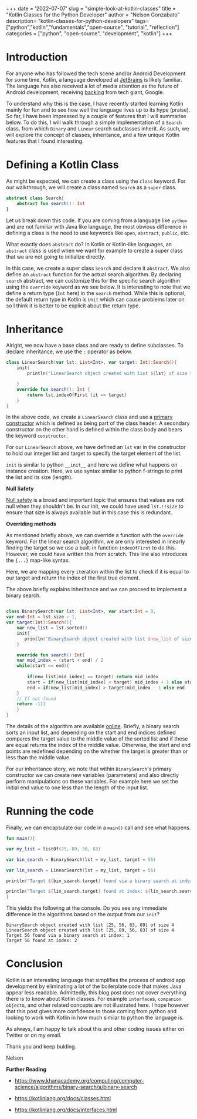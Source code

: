 +++
date = '2022-07-07'
slug = "simple-look-at-kotlin-classes"
title = "Kotlin Classes for the Python Developer"
author = "Nelson Gonzabato"
description= "kotlin-classes-for-python-developers"
tags=["python","kotlin","fundamentals","open-source", "tutorial",
"reflection"]
categories = ["python", "open-source", "development", "kotlin"]
+++

# Introduction 

For anyone who has followed the tech scene and/or Android Development for some time, Kotlin, a language developed at [JetBrains](https://kotlinlang.org/docs/faq.html) is likely familiar. The language has also received a lot of media attention as the future of Android development, receiving [backing](https://insights.dice.com/2019/05/09/google-koltin-java-android/) from tech giant, Google. 

To understand why this is the case, I have recently started learning Kotlin mainly for fun and to see how well the language lives up to its hype (praise). So far, I have been impressed by a couple of features that I will summarise below. To do this, I will walk through a simple implementation of a `Search` class, from which `Binary` and `Linear` search subclasses inherit. As such, we will explore the concept of classes, inheritance, and a few unique Kotlin features that I found interesting.

# Defining a Kotlin Class 

As might be expected, we can create a class using the `class` keyword. For our walkthrough, we will create a class named `Search` as a `super` class. 


```kotlin 
abstract class Search{
    abstract fun search(): Int 
}

```

Let us break down this code. If you are coming from a language like `python` and are not familiar with Java like language, the most obvious difference in defining a class is the need to use keywords like `open`, `abstract`, `public`, etc. 

What exactly does `abstract` do? In Kotlin or Kotlin-like languages, an `abstract` class is used when we want for example to create a super class that we are not going to initialize directly. 

In this case, we create a super class `Search` and declare it `abstract`. We also define an `abstract` function for the actual search algorithm. By declaring `search` abstract, we can customize this for the specific search algorithm using the `override` keyword as we see below. It is interesting to note that we define a return type (`Int` here) in the `search` method. While this is optional, the default return type in Kotlin is `Unit` which can cause problems later on so I think it is better to be explicit about the return type.  


# Inheritance 

Alright, we now have a base class and are ready to define subclasses. To declare inheritance, we use the `:` operator as below. 

```kotlin
class LinearSearch(var lst: List<Int>, var target: Int):Search(){
    init{
        println("LinearSearch object created with list ${lst} of size ${lst.size}")

    }
    override fun search(): Int {
        return lst.indexOfFirst {it == target}
    }
}
```


In the above code, we create a `LinearSearch` class and use a [primary constructor](https://kotlinlang.org/docs/classes.html) which is defined as being part of the class header. A secondary constructor on the other hand is defined within the class body and bears the keyword `constructor`. 

For our `LinearSearch` above, we have defined an `lst` var in the constructor to hold our integer list and target to specify the target element of the list. 

`init` is similar to python `__init__` and here we define what happens on instance creation. Here, we use syntax similar to python f-strings to print the list and its size (length). 

**Null Safety**

[Null safety](https://kotlinlang.org/docs/null-safety.html) is a broad and important topic that ensures that values are not null when they shouldn't be. In our init, we could have used `lst.!!size` to ensure that size is always available but in this case this is redundant. 

**Overriding methods**

As mentioned briefly above, we can override a function with the `override` keyword. For the linear search algorithm, we are only interested in linearly finding the target so we use a built-in function `indexOfFirst` to do this. However, we could have written this from scratch. This line also introduces the `{...}` map-like syntax. 

Here, we are mapping every `it`eration within the list to check if it is equal to our target and return the index of the first true element.

The above briefly explains inheritance and we can proceed to implement a binary search. 

```kotlin

class BinarySearch(var lst: List<Int>, var start:Int = 0, 
var end:Int = lst.size - 1, 
var target:Int):Search(){
    var new_list = lst.sorted()
    init{
       println("BinarySearch object created with list $new_list of size ${new_list.size}")  
    }

    override fun search():Int{   
    var mid_index = (start + end) / 2 
    while(start <= end){
        
        if(new_list[mid_index] == target) return mid_index
        start = if(new_list[mid_index] < target) mid_index + 1 else start
        end = if(new_list[mid_index] > target)mid_index - 1 else end  
    }
    // If not found 
    return -111
    }
}

```

The details of the algorithm are available [online](https://www.khanacademy.org/computing/computer-science/algorithms/binary-search/a/binary-search). Briefly, a binary search sorts an input list, and depending on the start and end indices defined compares the target value to the middle value of the sorted list and if these are equal returns the index of the middle value. Otherwise, the start and end points are redefined depending on the whether the target is greater than or less than the middle value. 

For our inheritance story, we note that within `BinarySearch`'s primary constructor we can create new variables (parameters) and also directly perform manipulations on these variables. For example here we set the initial end value to one less than the length of the input list. 

# Running the code 

Finally, we can encapsulate our code in a `main()` call and see what happens. 

```kotlin 
fun main(){

var my_list = listOf(25, 89, 56, 83)

var bin_search = BinarySearch(lst = my_list, target = 56)

var lin_search = LinearSearch(lst = my_list, target = 56)

println("Target ${bin_search.target} found via a binary search at index: ${bin_search.search()}")

println("Target ${lin_search.target} found at index: ${lin_search.search()}")
}
```

This yields the following at the console. Do you see any immediate difference in the algorithms based on the output from our `init`?  

```shell
BinarySearch object created with list [25, 56, 83, 89] of size 4
LinearSearch object created with list [25, 89, 56, 83] of size 4
Target 56 found via a binary search at index: 1
Target 56 found at index: 2

```

# Conclusion

Kotlin is an interesting language that simplifies the process of android app development by eliminating a lot of the boilerplate code that makes Java appear less readable. Admittedly, this blog post does not cover everything there is to know about Kotlin classes. For example `interface`s, `companion object`s, and other related concepts are not illustrated here. I hope however that this post gives more confidence to those coming from python and looking to work with Kotlin in how much similar to python the language is. 

As always, I am happy to talk about this and other coding issues either on Twitter or on my email.

Thank you and keep bulding.

Nelson 

**Further Reading**

- https://www.khanacademy.org/computing/computer-science/algorithms/binary-search/a/binary-search

- https://kotlinlang.org/docs/classes.html

- https://kotlinlang.org/docs/interfaces.html
